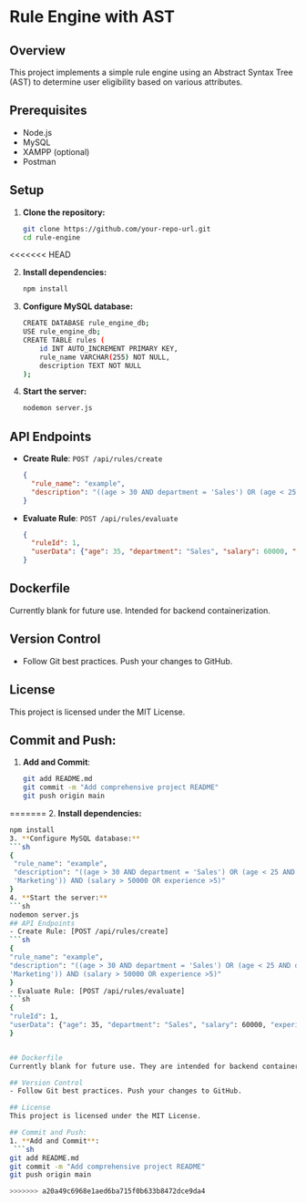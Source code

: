 # Rule Engine with AST

## Overview
This project implements a simple rule engine using an Abstract Syntax Tree (AST) to determine user eligibility based on various attributes.

## Prerequisites
- Node.js
- MySQL
- XAMPP (optional)
- Postman

## Setup

1. **Clone the repository:**
   ```sh
   git clone https://github.com/your-repo-url.git
   cd rule-engine
<<<<<<< HEAD
   
2. **Install dependencies:**
   ```sh
   npm install
   
3. **Configure MySQL database:**
   ```sh
   CREATE DATABASE rule_engine_db;
   USE rule_engine_db;
   CREATE TABLE rules (
       id INT AUTO_INCREMENT PRIMARY KEY,
       rule_name VARCHAR(255) NOT NULL,
       description TEXT NOT NULL
   );
   
4. **Start the server:**
   ```sh
   nodemon server.js

## API Endpoints

- **Create Rule**: `POST /api/rules/create`
  ```json
  {
    "rule_name": "example",
    "description": "((age > 30 AND department = 'Sales') OR (age < 25 AND department = 'Marketing')) AND (salary > 50000 OR experience >5)"
  }

- **Evaluate Rule**: `POST /api/rules/evaluate`
  ```json
  {
    "ruleId": 1,
    "userData": {"age": 35, "department": "Sales", "salary": 60000, "experience": 3}
  }
## Dockerfile
Currently blank for future use. Intended for backend containerization.

## Version Control
- Follow Git best practices. Push your changes to GitHub.
## License
This project is licensed under the MIT License.
## Commit and Push:

1. **Add and Commit**:
   ```sh
   git add README.md
   git commit -m "Add comprehensive project README"
   git push origin main
=======
2. **Install dependencies:**
   ```sh
   npm install
3. **Configure MySQL database:**
   ```sh
   {
    "rule_name": "example",
    "description": "((age > 30 AND department = 'Sales') OR (age < 25 AND department = 
    'Marketing')) AND (salary > 50000 OR experience >5)"
   }
4. **Start the server:**
   ```sh
   nodemon server.js
## API Endpoints
- Create Rule: [POST /api/rules/create]
  ```sh
  {
  "rule_name": "example",
  "description": "((age > 30 AND department = 'Sales') OR (age < 25 AND department = 
  'Marketing')) AND (salary > 50000 OR experience >5)"
  }
- Evaluate Rule: [POST /api/rules/evaluate]
  ```sh
  {
  "ruleId": 1,
  "userData": {"age": 35, "department": "Sales", "salary": 60000, "experience": 3}
  }

   
## Dockerfile
Currently blank for future use. They are intended for backend containerization.

## Version Control
- Follow Git best practices. Push your changes to GitHub.

## License
This project is licensed under the MIT License.

## Commit and Push:
1. **Add and Commit**:
    ```sh
   git add README.md
   git commit -m "Add comprehensive project README"
   git push origin main

>>>>>>> a20a49c6968e1aed6ba715f0b633b8472dce9da4
